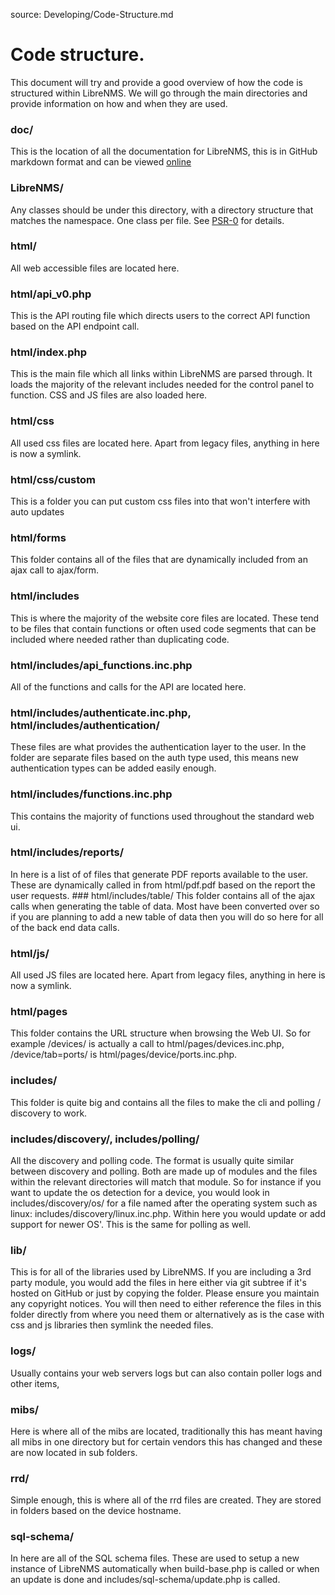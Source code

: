 source: Developing/Code-Structure.md
# Code structure.

This document will try and provide a good overview of how the code is structured within LibreNMS. We will go through the main directories and provide information on how and when they are used.

### doc/
This is the location of all the documentation for LibreNMS, this is in GitHub markdown format and can be viewed [online](http://docs.librenms.org/)

### LibreNMS/
Any classes should be under this directory, with a directory structure that matches the namespace.  One class per file. See [PSR-0](http://www.php-fig.org/psr/psr-0/) for details.

### html/
All web accessible files are located here.
### html/api_v0.php
This is the API routing file which directs users to the correct API function based on the API endpoint call.
### html/index.php
This is the main file which all links within LibreNMS are parsed through. It loads the majority of the relevant includes needed for the control panel to function. CSS and JS files are also loaded here.
### html/css
All used css files are located here. Apart from legacy files, anything in here is now a symlink.
### html/css/custom
This is a folder you can put custom css files into that won't interfere with auto updates
### html/forms
This folder contains all of the files that are dynamically included from an ajax call to ajax/form.
### html/includes
This is where the majority of the website core files are located. These tend to be files that contain functions or often used code segments that can be included where needed rather than duplicating code.
### html/includes/api_functions.inc.php
All of the functions and calls for the API are located here.
### html/includes/authenticate.inc.php, html/includes/authentication/
These files are what provides the authentication layer to the user. In the folder are separate files based on the auth type used, this means new authentication types can be added easily enough.
### html/includes/functions.inc.php
This contains the majority of functions used throughout the standard web ui.
### html/includes/reports/
In here is a list of of files that generate PDF reports available to the user. These are dynamically called in from html/pdf.pdf based on the report the user requests.
### html/includes/table/
This folder contains all of the ajax calls when generating the table of data. Most have been converted over so if you are planning to add a new table of data then you will do so here for all of the back end data calls.
### html/js/
All used JS files are located here. Apart from legacy files, anything in here is now a symlink.
### html/pages
This folder contains the URL structure when browsing the Web UI. So for example /devices/ is actually a call to html/pages/devices.inc.php, /device/tab=ports/ is html/pages/device/ports.inc.php.

### includes/
This folder is quite big and contains all the files to make the cli and polling / discovery to work.
### includes/discovery/, includes/polling/
All the discovery and polling code. The format is usually quite similar between discovery and polling. Both are made up of modules and the files within the relevant directories will match that module. So for instance if you want to update the os detection for a device, you would look in includes/discovery/os/ for a file named after the operating system such as linux: includes/discovery/linux.inc.php. Within here you would update or add support for newer OS'. This is the same for polling as well.

### lib/
This is for all of the libraries used by LibreNMS. If you are including a 3rd party module, you would add the files in here either via git subtree if it's hosted on GitHub or just by copying the folder. Please ensure you maintain any copyright notices. You will then need to either reference the files in this folder directly from where you need them or alternatively as is the case with css and js libraries then symlink the needed files.

### logs/
Usually contains your web servers logs but can also contain poller logs and other items,

### mibs/
Here is where all of the mibs are located, traditionally this has meant having all mibs in one directory but for certain vendors this has changed and these are now located in sub folders.

### rrd/
Simple enough, this is where all of the rrd files are created. They are stored in folders based on the device hostname.

### sql-schema/
In here are all of the SQL schema files. These are used to setup a new instance of LibreNMS automatically when build-base.php is called or when an update is done and includes/sql-schema/update.php is called.
